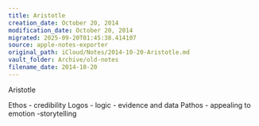 ```yaml
---
title: Aristotle
creation_date: October 20, 2014
modification_date: October 20, 2014
migrated: 2025-09-20T01:45:38.414107
source: apple-notes-exporter
original_path: iCloud/Notes/2014-10-20-Aristotle.md
vault_folder: Archive/old-notes
filename_date: 2014-10-20
---
```



Aristotle

Ethos - credibility 
Logos - logic - evidence and data
Pathos - appealing to emotion -storytelling
